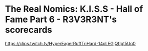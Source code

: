 # The Real Nomics: K.I.S.S - Hall of Fame Part 6 - R3V3R3NT's scorecards
https://clips.twitch.tv/HyperEagerRuffTriHard-14oLEGjQfIgt5Uq0
